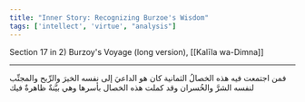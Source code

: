 ```yaml
---
title: "Inner Story: Recognizing Burzoe's Wisdom"
tags: ['intellect', 'virtue', "analysis"]
---
```


 Section 17 in 2) Burzoy's Voyage (long version), [[Kalīla wa-Dimna]]

---
فمن اجتمعت فيه هذه الخصالُ الثمانية كان هو الداعيَ إلى نفسه الخيرَ والرِّبح والمجنِّب لنفسه الشرَّ والخُسران وقد كملت هذه الخصال بأسرها وهي بيَّنةٌ ظاهرةٌ فيك
